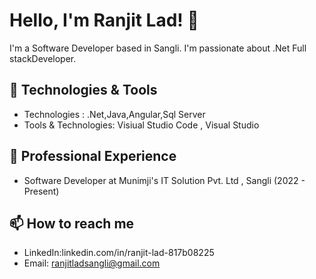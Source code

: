 # Hello, I'm Ranjit Lad! 👋

I'm a Software Developer based in Sangli. I'm passionate about .Net Full stackDeveloper.

## 🔧 Technologies & Tools

- Technologies : .Net,Java,Angular,Sql Server
- Tools & Technologies: Visiual Studio Code , Visual Studio

## 💼 Professional Experience

- Software Developer at Munimji's IT Solution Pvt. Ltd , Sangli (2022 - Present)

## 📫 How to reach me

- LinkedIn:linkedin.com/in/ranjit-lad-817b08225
- Email: ranjitladsangli@gmail.com


